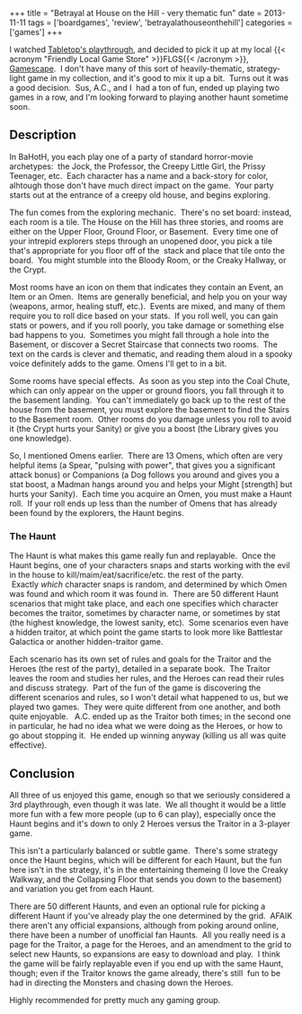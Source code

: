 +++
title = "Betrayal at House on the Hill - very thematic fun"
date = 2013-11-11
tags = ['boardgames', 'review', 'betrayalathouseonthehill']
categories = ['games']
+++

I watched [Tabletop's playthrough](http://www.youtube.com/watch?v=MINNKyE4fjs), and decided to pick it up at my local {{< acronym "Friendly Local Game Store" >}}FLGS{{< /acronym >}}, [Gamescape](http://www.gamescapesf.com/).  I don't have many of this sort of heavily-thematic, strategy-light game in my collection, and it's good to mix it up a bit.  Turns out it was a good decision.  Sus, A.C., and I  had a ton of fun, ended up playing two games in a row, and I'm looking forward to playing another haunt sometime soon.

## Description

In BaHotH, you each play one of a party of standard horror-movie archetypes:  the Jock, the Professor, the Creepy Little Girl, the Prissy Teenager, etc.  Each character has a name and a back-story for color, alhtough those don't have much direct impact on the game.  Your party starts out at the entrance of a creepy old house, and begins exploring.

The fun comes from the exploring mechanic.  There's no set board: instead, each room is a tile. The House on the Hill has three stories, and rooms are either on the Upper Floor, Ground Floor, or Basement.  Every time one of your intrepid explorers steps through an unopened door, you pick a tile that's appropriate for you floor off of the  stack and place that tile onto the board.  You might stumble into the Bloody Room, or the Creaky Hallway, or the Crypt.

Most rooms have an icon on them that indicates they contain an Event, an Item or an Omen.  Items are generally beneficial, and help you on your way (weapons, armor, healing stuff, etc.).  Events are mixed, and many of them require you to roll dice based on your stats.  If you roll well, you can gain stats or powers, and if you roll poorly, you take damage or something else bad happens to you.  Sometimes you might fall through a hole into the Basement, or discover a Secret Staircase that connects two rooms.  The text on the cards is clever and thematic, and reading them aloud in a spooky voice definitely adds to the game. Omens I'll get to in a bit.

Some rooms have special effects.  As soon as you step into the Coal Chute, which can only appear on the upper or ground floors, you fall through it to the basement landing.  You can't immediately go back up to the rest of the house from the basement, you must explore the basement to find the Stairs to the Basement room.  Other rooms do you damage unless you roll to avoid it (the Crypt hurts your Sanity) or give you a boost (the Library gives you one knowledge).

So, I mentioned Omens earlier.  There are 13 Omens, which often are very helpful items (a Spear, "pulsing with power", that gives you a significant attack bonus) or Companions (a Dog follows you around and gives you a stat boost, a Madman hangs around you and helps your Might [strength] but hurts your Sanity).  Each time you acquire an Omen, you must make a Haunt roll.  If your roll ends up less than the number of Omens that has already been found by the explorers, the Haunt begins.

### The Haunt

The Haunt is what makes this game really fun and replayable.  Once the Haunt begins, one of your characters snaps and starts working with the evil in the house to kill/maim/eat/sacrifice/etc. the rest of the party.  Exactly *which* character snaps is random, and determined by which Omen was found and which room it was found in.  There are 50 different Haunt scenarios that might take place, and each one specifies which character becomes the traitor, sometimes by character name, or sometimes by stat (the highest knowledge, the lowest sanity, etc).  Some scenarios even have a hidden traitor, at which point the game starts to look more like Battlestar Galactica or another hidden-traitor game.

Each scenario has its own set of rules and goals for the Traitor and the Heroes (the rest of the party), detailed in a separate book.  The Traitor leaves the room and studies her rules, and the Heroes can read their rules and discuss strategy.  Part of the fun of the game is discovering the different scenarios and rules, so I won't detail what happened to us, but we played two games.  They were quite different from one another, and both quite enjoyable.   A.C. ended up as the Traitor both times; in the second one in particular, he had no idea what we were doing as the Heroes, or how to go about stopping it.  He ended up winning anyway (killing us all was quite effective).
## Conclusion

All three of us enjoyed this game, enough so that we seriously considered a 3rd playthrough, even though it was late.  We all thought it would be a little more fun with a few more people (up to 6 can play), especially once the Haunt begins and it's down to only 2 Heroes versus the Traitor in a 3-player game.

This isn't a particularly balanced or subtle game.  There's some strategy once the Haunt begins, which will be different for each Haunt, but the fun here isn't in the strategy, it's in the entertaining themeing (I love the Creaky Walkway, and the Collapsing Floor that sends you down to the basement) and variation you get from each Haunt.

There are 50 different Haunts, and even an optional rule for picking a different Haunt if you've already play the one determined by the grid.  AFAIK there aren't any official expansions, although from poking around online, there have been a number of unofficial fan Haunts.  All you really need is a page for the Traitor, a page for the Heroes, and an amendment to the grid to select new Haunts, so expansions are easy to download and play.  I think the game will be fairly replayable even if you end up with the same Haunt, though; even if the Traitor knows the game already, there's still  fun to be had in directing the Monsters and chasing down the Heroes.

Highly recommended for pretty much any gaming group.

